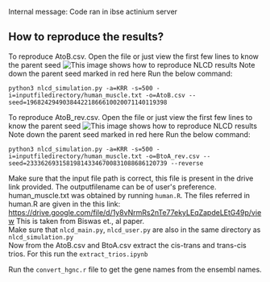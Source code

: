 Internal message: Code ran in ibse actinium server
## How to reproduce the results?
To reproduce AtoB.csv. 
Open the file or just view the first few lines to know the parent seed
![This image shows how to reproduce NLCD results](https://drive.google.com/uc?export=view&id=1WOmDOoz18-iyGBZb8gO2d_TAUgUbMjce)
Note down the parent seed marked in red here
Run the below command:
```
python3 nlcd_simulation.py -a=KRR -s=500 -i=inputfiledirectory/human_muscle.txt -o=AtoB.csv --seed=196824294903844221866610020071140119398
```
To reproduce AtoB_rev.csv. 
Open the file or just view the first few lines to know the parent seed
![This image shows how to reproduce NLCD results](https://drive.google.com/uc?export=view&id=1S0sHtyqPx0dcliOlyLf9VaVo3Y200Olt)
Note down the parent seed marked in red here
Run the below command:
```
python3 nlcd_simulation.py -a=KRR -s=500 -i=inputfiledirectory/human_muscle.txt -o=BtoA_rev.csv --seed=233362693158198143346700831088686120739 --reverse
```
Make sure that the input file path is correct, this file is present in the drive link provided. The outputfilename can be of user's preference.  
human_muscle.txt was obtained by running `human.R`. The files referred in human.R are given in the this link: https://drive.google.com/file/d/1y8vNrmRs2nTe77ekyLEqZapdeLEtG49p/view This is taken from Biswas et., al paper.  
Make sure that `nlcd_main.py`, `nlcd_user.py` are also in the same directory as `nlcd_simulation.py`  
Now from the AtoB.csv and BtoA.csv extract the cis-trans and trans-cis trios. For this run the `extract_trios.ipynb`  

Run the `convert_hgnc.r` file to get the gene names from the ensembl names.  
